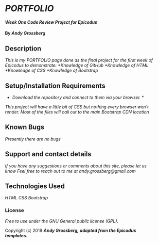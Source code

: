 # _PORTFOLIO_

#### _Week One Code Review Project for Epicodus_

#### By _Andy Grossberg_

## Description

_This is my PORTFOLIO page done as the final project_
_for the first week of Epicodus to demonstrate:_
_*Knowledge of GitHub_
_*Knowledge of HTML_
_*Knowledge of CSS_
_*Knowledge of Bootstrap_

## Setup/Installation Requirements

* _Download the repository and connect to them via your browser._ *

_This project will have a little bit of CSS but nothing every browser won't render._
_Most of the files will call out to the main Bootstrap CDN location_

## Known Bugs

_Presently there are no bugs_

## Support and contact details

_If you have any suggestions or comments about this site, please let us know_
_Feel free to reach out to me at andy.grossberg@gmail.com_

## Technologies Used

_HTML_
_CSS_
_Bootstrap_

### License

*Free to use under the GNU General public license (GPL).*

Copyright (c) 2018 **_Andy Grossberg, adapted from the Epicodus templates._**
